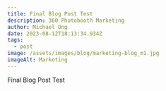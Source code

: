 ```yaml
---
title: Final Blog Post Test
description: 360 Photobooth Marketing
author: Michael Ong
date: 2023-08-12T18:13:34.934Z
tags:
  - post
image: /assets/images/blog/marketing-blog_m1.jpg
imageAlt: Marketing
---
```

F﻿inal Blog Post Test